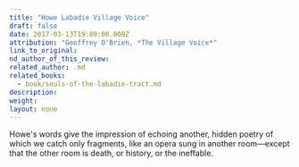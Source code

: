 ```yaml
---
title: "Howe Labadie Village Voice"
draft: false
date: 2017-03-13T19:09:00.000Z
attribution: "Geoffrey O'Brien, *The Village Voice*"
link_to_original:
nd_author_of_this_review:
related_author: .md
related_books:
  - book/souls-of-the-labadie-tract.md
description:
weight:
layout: none
---
```

Howe's words give the impression of echoing another, hidden poetry of which we catch only fragments, like an opera sung in another room—except that the other room is death, or history, or the ineffable.

